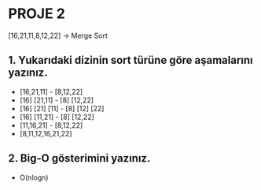 # PROJE 2
[16,21,11,8,12,22] -> Merge Sort

## 1. Yukarıdaki dizinin sort türüne göre aşamalarını yazınız.

* [16,21,11] - [8,12,22]
* [16] [21,11] - [8] [12,22]
* [16] [21] [11] - [8] [12] [22]
* [16] [11,21] - [8] [12,22]
* [11,16,21] - [8,12,22]
* [8,11,12,16,21,22]


## 2. Big-O gösterimini yazınız.
* O(nlogn)
